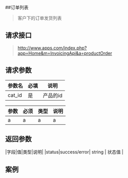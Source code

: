 ##订单列表

> 客户下的订单发货列表

## 请求接口

> http://www.apps.com/index.php?app=Home&m=InvoicingApi&a=productOrder


## 请求参数


|参数名| 必填| 说明|
|:---|----|----|
|cat_id| 是| 产品的id |

|参数 | 必须 | 类型 | 说明 |
|:---|---|--|----|
| a | a | a | a |


## 返回参数

|字段|值|类型|说明|
|status|success/error| string | 状态值 |


## 案例